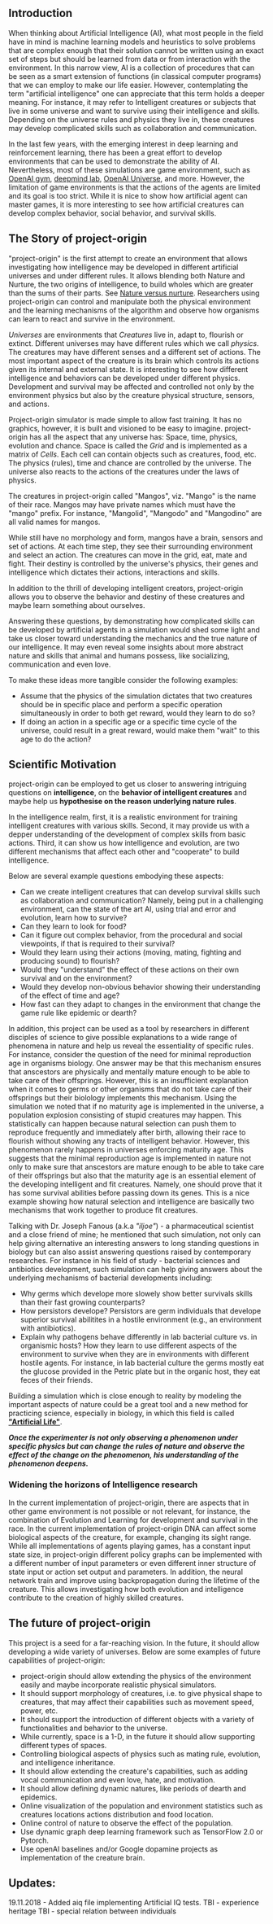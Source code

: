 

## Introduction

When thinking about Artificial Intelligence (AI), what most people in the field have in mind is machine learning models and 
heuristics to solve problems that are complex enough that their solution cannot be written using an exact set of steps but 
should be learned from data or from interaction with the environment.
In this narrow view, AI is a collection of procedures that can be seen as a smart extension of functions (in classical computer programs) that we can employ to make our life easier.
However, contemplating the term "artificial intelligence" one can appreciate that this term holds a deeper meaning. 
For instance, it may refer to Intelligent creatures or subjects that live in some universe and want to survive using their intelligence and skills.
Depending on the universe rules and physics they live in, these creatures may develop complicated skills such as collaboration and communication.

In the last few years, with the emerging interest in deep learning and reinforcement learning, there has been a great effort to develop environments that can be used to demonstrate the ability of AI.
Nevertheless, most of these simulations are game environment, such as [OpenAI gym](https://gym.openai.com/), [deepmind lab](https://github.com/deepmind/lab), [OpenAI Universe](https://blog.openai.com/universe/), and more.
However, the limitation of game environments is that the actions of the agents are limited and its goal is too strict.
While it is nice to show how artificial agent can master games, it is more interesting to see  how artificial creatures can develop
complex behavior, social behavior, and survival skills.


## The Story of project-origin

"project-origin" is the first attempt to create an environment that allows investigating how intelligence may be developed in different artificial universes and under different rules.
It allows blending both Nature and Nurture, the two origins of intelligence, to build wholes which are greater than the sums of their parts. 
See [Nature versus nurture](https://en.wikipedia.org/wiki/Nature_versus_nurture).
Researchers using project-origin can control and manipulate both the physical environment and the learning mechanisms of the algorithm and observe how organisms can learn to react and survive in the environment.  

*Universes* are environments that *Creatures* live in, adapt to, flourish or extinct.
Different universes may have different rules which we call *physics*. 
The creatures may have different senses and a different set of actions.
The most important aspect of the creature is its brain which controls its actions given its internal and external state.
It is interesting to see how different intelligence and behaviors can be developed under different physics.
Development and survival may be affected and controlled not only by the environment physics but also by the creature physical structure, sensors, and actions.

Project-origin simulator is made simple to allow fast training.
It has no graphics, however, it is built and visioned to be easy to imagine.
project-origin has all the aspect that any universe has: Space, time, physics, evolution and chance.
Space is called the *Grid* and is implemented as a matrix of *Cells*.
Each cell can contain objects such as creatures, food, etc.
The physics (rules), time and chance are controlled by the universe. The universe also reacts to the actions of the creatures under the laws of physics. 

The creatures in project-origin called "Mangos", viz. "Mango" is the name of their race.
Mangos may have private names which must have the "mango" prefix. 
For instance, "Mangolid", "Mangodo" and "Mangodino" are all valid names for mangos.

While still have no morphology and form, mangos have a brain, sensors and set of actions.
At each time step, they see their surrounding environment and select an action.
The creatures can move in the grid, eat, mate and fight.
Their destiny is controlled by the universe's physics, their genes and intelligence which dictates their actions, interactions and skills.

In addition to the thrill of developing intelligent creators, project-origin allows you to observe the behavior and destiny of these creatures and maybe learn something about ourselves.

Answering these questions, by demonstrating how complicated skills can be developed by artificial agents in a simulation
would shed some light and take us closer toward understanding the mechanics and the true nature of our intelligence.
It may even reveal some insights about more abstract nature and skills that animal and humans possess, like socializing, communication and even love. 

To make these ideas more tangible consider the following examples: 
- Assume that the physics of the simulation dictates that two creatures should be in specific place and perform 
a specific operation simultaneously in order to both get reward, would they learn to do so?
- If doing an action in a specific age or a specific time cycle of the universe, could result in a great reward, would make them "wait" to this age to do the action?

## Scientific Motivation
project-origin can be employed to get us closer to answering intriguing questions on **intelligence**, on the **behavior of intelligent creatures** and maybe help us **hypothesise on the reason underlying nature rules**.

In the intelligence realm, first, it is a realistic environment for training intelligent creatures with various skills.
Second, it may provide us with a depper understanding of the development of complex skills from basic actions.
Third, it can show us how intelligence and evolution, are two different mechanisms that affect each other and "cooperate" to build intelligence.

Below are several example questions embodying these aspects:
 - Can we create intelligent creatures that can develop survival skills such as collaboration and communication?
Namely, being put in a challenging environment, can the state of the art AI, using trial and error and evolution, 
learn how to survive?
- Can they learn to look for food?
- Can it figure out complex behavior, from the procedural and social viewpoints, if that is required to their survival?  
- Would they learn using their actions (moving, mating, fighting and producing sound) to flourish?
- Would they "understand" the effect of these actions on their own survival and on the environment? 
- Would they develop non-obvious behavior showing their understanding of the effect of time and age?
- How fast can they adapt to changes in the environment that change the game rule like epidemic or dearth?  

In addition, this project can be used as a tool by researchers in different disciples of science to give possible explanations to a wide range of phenomena in nature and help us reveal the essentiality of specific rules.
For instance, consider the question of the need for minimal reproduction age in organisms biology.
One answer may be that this mechanism ensures that anscestors are physically and mentally mature enough to be able to take care of their offsprings. 
However, this is an insufficient explanation when it comes to germs or other organisms that do not take care of their offsprings but their biolology implements this mechanism.
Using the simulation we noted that if no maturity age is implemented in the universe, a population explosion consisting of stupid creatures may happen.
This statistically can happen because natural selection can push them to reproduce frequently and immediately after birth, allowing their race to flourish without showing any tracts of intelligent behavior.
However, this phenomenon rarely happens in universes enforcing maturity age.
This suggests that the minimal reproduction age is implemented in nature not only to make sure that anscestors are mature enough to be able to take care of their offsprings but also that the maturity age is an essential element of the developing intelligent and fit creatures. Namely, one should prove that it has some survival abilities before passing down its genes.
This is a nice example showing how natural selection and intelligence are basically two mechanisms that work together to produce fit creatures.

Talking with Dr. Joseph Fanous (a.k.a *"iljoe"*) - a pharmaceutical scientist and a close friend of mine; he mentioned that such simulation, not only can help giving alternative an interesting answers to long standing questions in biology but can also assist answering questions raised by contemporary researches. 
For instance in his field of study - bacterial sciences and antibiotics development, such simulation can help giving answers about the underlying mechanisms of bacterial developments including:
- Why germs which develope more slowely show better survivals skills than their fast growing counterparts?
- How persistors develope? Persistors are germ individuals that develope superior survival abilitites in a hostile environment (e.g., an environment with antibiotics).
- Explain why pathogens behave differently in lab bacterial culture vs. in organismic hosts? How they learn to use different aspects of the environment to survive when they are in environments with different hostile agents. For instance, in lab bacterial culture the germs mostly eat the glucose provided in the Petric plate but in the organic host, they eat feces of their friends.

Building a simulation which is close enough to reality by modeling the important aspects of nature could be a great tool and a new method for practicing science, especially in biology, in which this field is called [**"Artificial Life"**](https://en.wikipedia.org/wiki/Artificial_life).

***Once the experimenter is not only observing a phenomenon under specific physics but can change the rules of nature and observe the effect of the change on the phenomenon, his understanding of the phenomenon deepens.***


### Widening the horizons of Intelligence research
In the current implementation of project-origin, there are aspects that in other game environment is not possible or not relevant, for instance, the combination of Evolution and Learning for development and survival in the race.
In the current implementation of project-origin DNA can affect some biological aspects of the creature, for example, changing its sight range.
While all implementations of agents playing games, has a constant input state size, in project-origin different policy graphs can be implemented with a different number of input parameters or even different inner structure of state input or action set output and parameters.
In addition, the neural network train and improve using backpropagation during the lifetime of the creature.
This allows investigating how both evolution and intelligence contribute to the creation of highly skilled creatures.


## The future of project-origin
This project is a seed for a far-reaching vision. In the future, it should allow developing a wide variety of universes. Below are some examples of future capabilities of project-origin:

- project-origin should allow extending the physics of the environment easily and maybe incorporate realistic physical simulators.
- It should support morphology of creatures, i.e. to give physical shape to creatures, that may affect their capabilities such as movement speed, power, etc.
- It should support the introduction of different objects with a variety of functionalities and behavior to the universe.
- While currently, space is a 1-D, in the future it should allow supporting different types of spaces.
- Controlling biological aspects of physics such as mating rule, evolution, and intelligence inheritance.
- It should allow extending the creature's capabilities, such as adding vocal communication and even love, hate, and motivation.
- It should allow defining dynamic natures, like periods of dearth and epidemics. 
- Online visualization of the population and environment statistics such as creatures locations actions distribution and food location.
- Online control of nature to observe the effect of the population. 
- Use dynamic graph deep learning framework such as TensorFlow 2.0 or Pytorch.
- Use openAI baselines and/or Google dopamine projects as implementation of the creature brain. 

## Updates:
19.11.2018 - Added aiq file implementing Artificial IQ tests.
TBI - experience heritage
TBI - special relation between individuals
